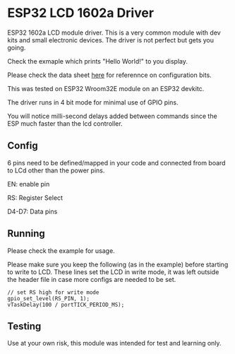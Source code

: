 # ESP32 LCD 1602a Driver

ESP32 1602a LCD module driver. This is a very common module with dev kits and small electronic devices. The driver is not perfect but gets you going.

Check the exmaple which prints "Hello World!" to you display.

Please check the data sheet [here](https://cdn-shop.adafruit.com/datasheets/TC1602A-01T.pdf) for referennce on configuration bits.

This was tested on ESP32 Wroom32E module on an ESP32 devkitc.

The driver runs in 4 bit mode for minimal use of GPIO pins.

You will notice milli-second delays added between commands since the ESP much faster than the lcd controller.

## Config

6 pins need to be defined/mapped in your code and connected from board to LCd other than the power pins.

EN: enable pin

RS: Register Select

D4-D7: Data pins

## Running

Please check the example for usage. 

Please make sure you keep the following (as in the example) before starting to write to LCD. These lines set the LCD in write mode, it was left outside the header file in case more configs are needed to be set.

```
// set RS high for write mode
gpio_set_level(RS_PIN, 1);
vTaskDelay(100 / portTICK_PERIOD_MS);
```

## Testing

Use at your own risk, this module was intended for test and learning only.



